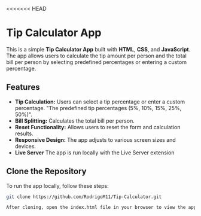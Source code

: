 <<<<<<< HEAD
# Tip Calculator App

This is a simple **Tip Calculator App** built with **HTML**, **CSS**, and **JavaScript**. The app allows users to calculate the tip amount per person and the total bill per person by selecting predefined percentages or entering a custom percentage.

## Features

- **Tip Calculation:** Users can select a tip percentage or enter a custom percentage.
                       "The predefined tip percentages (5%, 10%, 15%, 25%, 50%)".
- **Bill Splitting:** Calculates the total bill per person.
- **Reset Functionality:** Allows users to reset the form and calculation results.
- **Responsive Design:** The app adjusts to various screen sizes and devices.
- **Live Server** The app is run locally with the Live Server extension

## Clone the Repository

To run the app locally, follow these steps:

```bash
git clone https://github.com/RodrigoM11/Tip-Calculator.git

After cloning, open the index.html file in your browser to view the app
